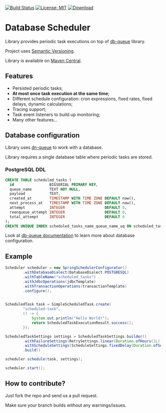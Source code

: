 [![Build Status](https://travis-ci.com/yoomoney/db-queue-scheduler.svg?branch=master)](https://travis-ci.com/github/yoomoney/db-queue-scheduler/branches)
[![License: MIT](https://img.shields.io/badge/License-MIT-yellow.svg)](https://opensource.org/licenses/MIT)
[![Download](https://img.shields.io/badge/Download-latest)](https://search.maven.org/artifact/ru.yoomoney.tech/db-queue-scheduler)

# Database Scheduler

Library provides periodic task executions on top of [db-queue](https://github.com/yoomoney/db-queue) library.

Project uses [Semantic Versioning](http://semver.org/).

Library is available on [Maven Central](https://search.maven.org/).

## Features

* Persisted periodic tasks;
* **At most once task execution at the same time**;
* Different schedule configuration: cron expressions, fixed rates, fixed delays, dynamic calculations;
* Tracing support;
* Task event listeners to build up monitoring;
* Many other features...

## Database configuration

Library uses [dn-queue](https://github.com/yoomoney/db-queue) to work with a database. 

Library requires a single database table where periodic tasks are stored.

### PostgreSQL DDL

```sql
CREATE TABLE scheduled_tasks (
  id                BIGSERIAL PRIMARY KEY,
  queue_name        TEXT NOT NULL,
  payload           TEXT,
  created_at        TIMESTAMP WITH TIME ZONE DEFAULT now(),
  next_process_at   TIMESTAMP WITH TIME ZONE DEFAULT now(),
  attempt           INTEGER                  DEFAULT 0,
  reenqueue_attempt INTEGER                  DEFAULT 0,
  total_attempt     INTEGER                  DEFAULT 0
);
CREATE UNIQUE INDEX scheduled_tasks_name_queue_name_uq ON scheduled_tasks (queue_name);
```

Look at [db-queue documentation](https://github.com/yoomoney/db-queue#database-configuration) to learn more about 
database configuration.

## Example

```java
Scheduler scheduler = new SpringSchedulerConfigurator()
        .withDatabaseDialect(DatabaseDialect.POSTGRESQL)
        .withTableName("scheduled_tasks")
        .withJdbcOperations(jdbcTemplate)
        .withTransactionOperations(transactionTemplate)
        .configure();

         
ScheduledTask task = SimpleScheduledTask.create(
        "scheduled-task",
        () -> {
            System.out.println("Hello World!");
            return ScheduledTaskExecutionResult.success();
        });

ScheduledTaskSettings settings = ScheduledTaskSettings.builder()
        .withFailureSettings(RetrySettings.linear(Duration.ofHours(1L)))
        .withScheduleSettings(ScheduleSettings.fixedDelay(Duration.ofSeconds(0L)))
        .build()

scheduler.schedule(task, settings);

scheduler.start();
```

## How to contribute?

Just fork the repo and send us a pull request.

Make sure your branch builds without any warnings/issues.